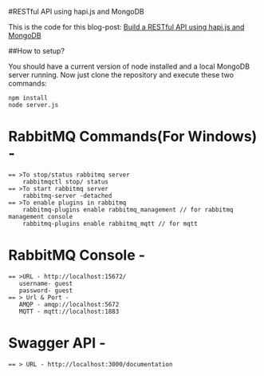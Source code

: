 #RESTful API using hapi.js and MongoDB

This is the code for this blog-post: [Build a RESTful API using hapi.js and MongoDB](http://mph-web.de/build-a-restful-api-using-hapi-js-and-mongodb/)

##How to setup?

You should have a current version of node installed and a local MongoDB server running. Now just clone the repository and execute these two commands:

```
npm install
node server.js
```

# RabbitMQ Commands(For Windows) -
    
	== >To stop/status rabbitmq server
        rabbitmqctl stop/ status
    == >To start rabbitmq server
        rabbitmq-server -detached
    == >To enable plugins in rabbitmq
        rabbitmq-plugins enable rabbitmq_management // for rabbitmq management console
        rabbitmq-plugins enable rabbitmq_mqtt // for mqtt
		
# RabbitMQ Console -
      
    == >URL - http://localhost:15672/	  
       username- guest
	   password- guest 
	== > Url & Port -
       AMQP - amqp://localhost:5672
       MQTT - mqtt://localhost:1883
# Swagger API -

    == > URL - http://localhost:3000/documentation
